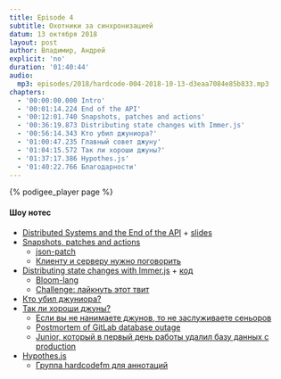 ```yaml
---
title: Episode 4
subtitle: Охотники за синхронизацией
datum: 13 октября 2018
layout: post
author: Владимир, Андрей
explicit: 'no'
duration: '01:40:44'
audio:
  mp3: episodes/2018/hardcode-004-2018-10-13-d3eaa7084e85b833.mp3
chapters:
  - '00:00:00.000 Intro'
  - '00:01:14.224 End of the API'
  - '00:12:01.740 Snapshots, patches and actions'
  - '00:36:19.873 Distributing state changes with Immer.js'
  - '00:56:14.343 Кто убил джуниора?'
  - '01:00:47.235 Главный совет джуну'
  - '01:04:15.572 Так ли хороши джуны?'
  - '01:37:17.386 Hypothes.js'
  - '01:40:22.766 Благодарности'
---
```


{% podigee_player page %}

#### Шоу нотес

  * [Distributed Systems and the End of the API](https://www.infoq.com/presentations/problems-distributed-systems) + [slides](https://speakerdeck.com/cemerick/distributed-systems-and-the-end-of-the-api)
  * [Snapshots, patches and actions](https://medium.com/@mweststrate/distributing-state-changes-using-snapshots-patches-and-actions-part-1-2811a2fcd65f)
    - [json-patch](http://jsonpatch.com/)
    - [Клиенту и серверу нужно поговорить](https://www.youtube.com/watch?v=uHGeI9_fgUw)
  * [Distributing state changes with Immer.js](https://medium.com/@mweststrate/distributing-state-changes-using-snapshots-patches-and-actions-part-2-2f50d8363988) + [код](https://codesandbox.io/s/6y5176yqok)
    - [Bloom-lang](http://bloom-lang.net/)
    - [Challenge: лайкнуть этот твит](https://twitter.com/hardcodefm/status/1050824637544849408)
  * [Кто убил джуниора?](https://habr.com/post/349104/)
  * [Так ли хороши джуны?](https://habr.com/post/425413/)
    - [Если вы не нанимаете джунов, то не заслуживаете сеньоров](https://habr.com/post/425285/)
    - [Postmortem of GitLab database outage](https://about.gitlab.com/2017/02/10/postmortem-of-database-outage-of-january-31/)
    - [Junior, который в первый день работы удалил базу данных с production](https://habr.com/company/flant/blog/330750/)
  * [Hypothes.js](https://hypothes.is)
    - [Группа hardcodefm для аннотаций](https://hypothes.is/groups/e1jPM3JQ/hardcodefm)
